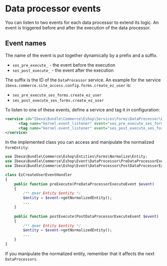 # Data processor events

You can listen to two events for each data processor to extend its logic.
An event is triggered before and after the execution of the data processor.

## Event names

The name of the event is put together dynamically by a prefix and a suffix.

- `ses_pre_execute_` - the event before the execution 
- `ses_post_execute_` - the event after the execution

The suffix is the ID of the `DataProcessor` service. An example for the service `ibexa.commerce.site_access.config.forms.create_ez_user` is:

- `ses_pre_execute_ses_forms.create_ez_user`
- `ses_post_execute_ses_forms.create_ez_user`

To listen to one of these events, define a service and tag it in configuration:

``` xml
<service id="Ibexa\Bundle\Commerce\Eshop\Services\Forms\DataProcessor\Events\EzCreateUserEventHandler" class="%Ibexa\Bundle\Commerce\Eshop\Services\Forms\DataProcessor\Events\EzCreateUserEventHandler.class%">
      <tag name="kernel.event_listener" event="ses_pre_execute_ses_forms.create_ez_user" method="preExecute" />
      <tag name="kernel.event_listener" event="ses_post_execute_ses_forms.create_ez_user" method="postExecute" />
</service>
```

In the implemented class you can access and manipulate the normalized `FormEntity`:

``` php
use Ibexa\Bundle\Commerce\Eshop\Entities\Forms\Normalize\Entity;
use Ibexa\Bundle\Commerce\Eshop\Event\DataProcessor\PreDataProcessorExecuteEvent;
use Ibexa\Bundle\Commerce\Eshop\Event\DataProcessor\PostDataProcessorExecuteEvent;

class EzCreateUserEventHandler
{
    public function preExecute(PreDataProcessorExecuteEvent $event)
    {        
        /** @var Entity $entity */
        $entity = $event->getNormalizedEntity();   
        ...   
    }
 
    public function postExecute(PostDataProcessorExecuteEvent $event)
    {        
        /** @var Entity $entity */
        $entity = $event->getNormalizedEntity();      
        ...
    }
}
```

If you manipulate the normalized entity, remember that it affects the next `DataProcessors`.
